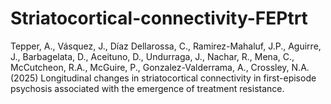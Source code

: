 # Striatocortical-connectivity-FEPtrt


Tepper, A., Vásquez, J., Díaz Dellarossa, C., Ramirez-Mahaluf, J.P., Aguirre, J., Barbagelata, D., Aceituno, D., Undurraga, J., Nachar, R., Mena, C., McCutcheon, R.A., McGuire, P., Gonzalez-Valderrama, A., Crossley, N.A. (2025) Longitudinal changes in striatocortical connectivity in first-episode psychosis associated with the emergence of treatment resistance.


